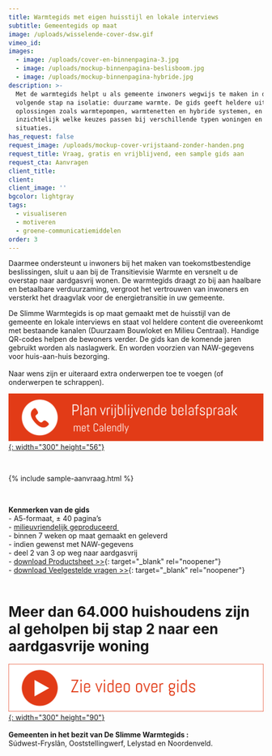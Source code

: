 ```yaml
---
title: Warmtegids met eigen huisstijl en lokale interviews
subtitle: Gemeentegids op maat
image: /uploads/wisselende-cover-dsw.gif
vimeo_id:
images:
  - image: /uploads/cover-en-binnenpagina-3.jpg
  - image: /uploads/mockup-binnenpagina-beslisboom.jpg
  - image: /uploads/mockup-binnenpagina-hybride.jpg
description: >-
  Met de warmtegids helpt u als gemeente inwoners wegwijs te maken in de
  volgende stap na isolatie: duurzame warmte. De gids geeft heldere uitleg over
  oplossingen zoals warmtepompen, warmtenetten en hybride systemen, en maakt
  inzichtelijk welke keuzes passen bij verschillende typen woningen en
  situaties. 
has_request: false
request_image: /uploads/mockup-cover-vrijstaand-zonder-handen.png
request_title: Vraag, gratis en vrijblijvend, een sample gids aan
request_cta: Aanvragen
client_title:
client:
client_image: ''
bgcolor: lightgray
tags:
  - visualiseren
  - motiveren
  - groene-communicatiemiddelen
order: 3
---
```

Daarmee ondersteunt u inwoners bij het maken van toekomstbestendige beslissingen, sluit u aan bij de Transitievisie Warmte en versnelt u de overstap naar aardgasvrij wonen. De warmtegids draagt zo bij aan haalbare en betaalbare verduurzaming, vergroot het vertrouwen van inwoners en versterkt het draagvlak voor de energietransitie in uw gemeente.

De Slimme Warmtegids is op maat gemaakt met de huisstijl van de gemeente en lokale interviews en staat vol&nbsp;heldere content die overeenkomt met bestaande kanalen (Duurzaam Bouwloket en Milieu Centraal). Handige QR-codes helpen de bewoners verder. De gids kan de komende jaren gebruikt worden als naslagwerk. En worden voorzien van NAW-gegevens voor huis-aan-huis bezorging.<br><br>Naar wens zijn er uiteraard extra onderwerpen toe te voegen (of onderwerpen te schrappen).

[​​​​​​![](/uploads/knoppen-32-3.svg){: width="300" height="56"}](https://calendly.com/frisseplannen/kennismaking-en-vragen)

&nbsp;

{% include sample-aanvraag.html %}

&nbsp;

**Kenmerken van de gids**<br>\- A5-formaat, ± 40 pagina’s<br>\- [milieuvriendelijk geproduceerd&nbsp;](https://frisseplannen.nl/blogs/certificeringen/)<br>\- binnen 7 weken op maat gemaakt en geleverd<br>\- indien gewenst met NAW-gegevens<br>\- deel 2 van 3 op weg naar aardgasvrij<br>\- [download Productsheet &gt;&gt;](https://www.frisseplannen.nl/Productsheet_DeSlimmeWarmtegids.pdf){: target="_blank" rel="noopener"}<br>\- [download Veelgestelde vragen &gt;&gt;](https://www.frisseplannen.nl/FrisseVragenenAntwoorden.pdf){: target="_blank" rel="noopener"}<br><br>

# Meer dan 64.000 huishoudens zijn al geholpen bij stap 2 naar een aardgasvrije woning

[![](/uploads/zie-video-over-gids.png){: width="300" height="90"}](https://vimeo.com/966673833?share=copy "Zie video")**<br><br>Gemeenten in het bezit van De Slimme Warmtegids :**<br>Súdwest-Fryslân, Ooststellingwerf, Lelystad en Noordenveld.&nbsp;<br><br>